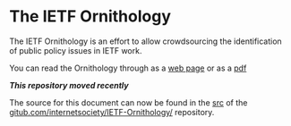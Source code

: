 # The IETF Ornithology

The IETF Ornithology is an effort to allow crowdsourcing the identification of public policy issues in IETF work.

You can read the Ornithology through as a [web page](https://internetsociety.github.io/IETF-Ornithology/) or as a [pdf](https://internetsociety.github.io/IETF-Ornithology/IETF-Ornithology.pdf)

***This repository moved recently***

The source for this document can now be found in the [src](https://gitub.com/internetsociety/IETF-Ornithology/src) of the 
[gitub.com/internetsociety/IETF-Ornithology/]() repository. 


